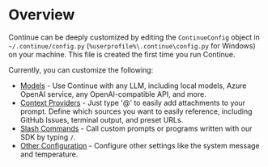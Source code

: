# Overview

Continue can be deeply customized by editing the `ContinueConfig` object in `~/.continue/config.py` (`%userprofile%\.continue\config.py` for Windows) on your machine. This file is created the first time you run Continue.

Currently, you can customize the following:

- [Models](./models.md) - Use Continue with any LLM, including local models, Azure OpenAI service, any OpenAI-compatible API, and more.
- [Context Providers](./context-providers.md) - Just type '@' to easily add attachments to your prompt. Define which sources you want to easily reference, including GitHub Issues, terminal output, and preset URLs.
- [Slash Commands](./slash-commands.md) - Call custom prompts or programs written with our SDK by typing `/`.
- [Other Configuration](./other-configuration.md) - Configure other settings like the system message and temperature.
